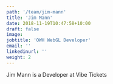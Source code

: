 ```yaml
---
path: '/team/jim-mann'
title: 'Jim Mann'
date: 2018-11-19T10:47:58+10:00
draft: false
image: 
jobtitle: 'OWH WebGL Developer'
email: ''
linkedinurl: ''
weight: 2
---
```

Jim Mann is a Developer at Vibe Tickets
